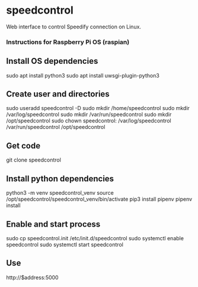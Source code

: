 # speedcontrol
Web interface to control Speedify connection on Linux.

### Instructions for Raspberry Pi OS (raspian)

## Install OS dependencies
sudo apt install python3
sudo apt install uwsgi-plugin-python3

## Create user and directories
sudo useradd speedcontrol -D
sudo mkdir /home/speedcontrol
sudo mkdir /var/log/speedcontrol
sudo mkdir /var/run/speedcontrol
sudo mkdir /opt/speedcontrol
sudo chown speedcontrol: /var/log/speedcontrol /var/run/speedcontrol /opt/speedcontrol

## Get code
git clone speedcontrol

## Install python dependencies
python3 -m venv speedcontrol_venv
source /opt/speedcontrol/speedcontrol_venv/bin/activate
pip3 install pipenv
pipenv install

## Enable and start process
sudo cp speedcontrol.init /etc/init.d/speedcontrol
sudo systemctl enable speedcontrol
sudo systemctl start speedcontrol

## Use
http://$address:5000
